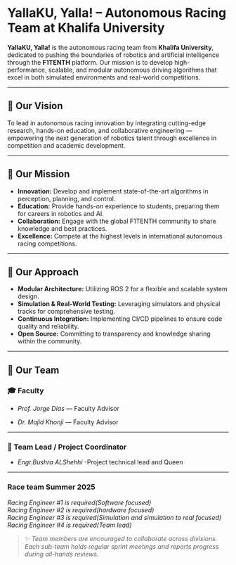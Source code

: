 # YallaKU, Yalla! – Autonomous Racing Team at Khalifa University

**YallaKU, Yalla!** is the autonomous racing team from **Khalifa University**, dedicated to pushing the boundaries of robotics and artificial intelligence through the **F1TENTH** platform. Our mission is to develop high-performance, scalable, and modular autonomous driving algorithms that excel in both simulated environments and real-world competitions.

---

## 🚀 Our Vision

To lead in autonomous racing innovation by integrating cutting-edge research, hands-on education, and collaborative engineering — empowering the next generation of robotics talent through excellence in competition and academic development.

---

## 🎯 Our Mission

- **Innovation:** Develop and implement state-of-the-art algorithms in perception, planning, and control.  
- **Education:** Provide hands-on experience to students, preparing them for careers in robotics and AI.  
- **Collaboration:** Engage with the global F1TENTH community to share knowledge and best practices.  
- **Excellence:** Compete at the highest levels in international autonomous racing competitions.

---

## 🔧 Our Approach

- **Modular Architecture:** Utilizing ROS 2 for a flexible and scalable system design.  
- **Simulation & Real-World Testing:** Leveraging simulators and physical tracks for comprehensive testing.  
- **Continuous Integration:** Implementing CI/CD pipelines to ensure code quality and reliability.  
- **Open Source:** Committing to transparency and knowledge sharing within the community.

---

## 👥 Our Team

### 🎓 Faculty

- *Prof. Jorge Dias* — Faculty Advisor  

- *Dr. Majid Khonji* — Faculty Advisor  

---

### 🧭 Team Lead / Project Coordinator

- *Engr.Bushra ALShehhi* -Project technical lead and  Queen    
---

### Race team Summer 2025

*Racing Engineer #1 is required(Software focused)*  
*Racing Engineer #2 is required(hardware focused)*  
*Racing Engineer #3 is required(Simulation and simulation to real focused)*  
*Racing Engineer #4 is required(Team lead)*  

> ✨ *Team members are encouraged to collaborate across divisions. Each sub-team holds regular sprint meetings and reports progress during all-hands reviews.*


